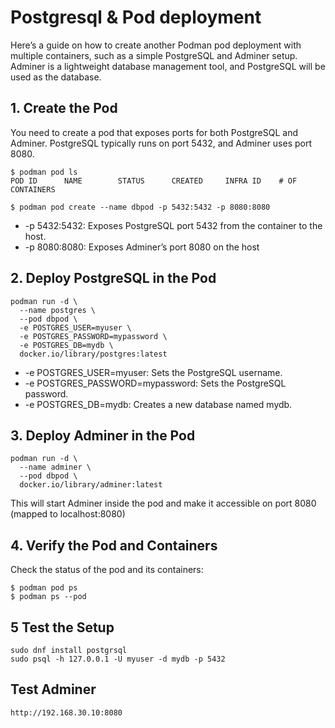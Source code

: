 # Postgresql & Pod deployment

Here’s a guide on how to create another Podman pod deployment with multiple containers, such as a simple PostgreSQL and Adminer setup. Adminer is a lightweight database management tool, and PostgreSQL will be used as the database.

## 1. Create the Pod
You need to create a pod that exposes ports for both PostgreSQL and Adminer. PostgreSQL typically runs on port 5432, and Adminer uses port 8080.

```
$ podman pod ls
POD ID      NAME        STATUS      CREATED     INFRA ID    # OF CONTAINERS

$ podman pod create --name dbpod -p 5432:5432 -p 8080:8080
```

- -p 5432:5432: Exposes PostgreSQL port 5432 from the container to the host.
- -p 8080:8080: Exposes Adminer’s port 8080 on the host

## 2. Deploy PostgreSQL in the Pod

```
podman run -d \
  --name postgres \
  --pod dbpod \
  -e POSTGRES_USER=myuser \
  -e POSTGRES_PASSWORD=mypassword \
  -e POSTGRES_DB=mydb \
  docker.io/library/postgres:latest
```

- -e POSTGRES_USER=myuser: Sets the PostgreSQL username.
- -e POSTGRES_PASSWORD=mypassword: Sets the PostgreSQL password.
- -e POSTGRES_DB=mydb: Creates a new database named mydb.

## 3.  Deploy Adminer in the Pod

```
podman run -d \
  --name adminer \
  --pod dbpod \
  docker.io/library/adminer:latest
```

This will start Adminer inside the pod and make it accessible on port 8080 (mapped to localhost:8080)


## 4. Verify the Pod and Containers
Check the status of the pod and its containers:

```
$ podman pod ps
$ podman ps --pod
```

## 5 Test the Setup

```
sudo dnf install postgrsql
sudo psql -h 127.0.0.1 -U myuser -d mydb -p 5432
```

## Test Adminer

```
http://192.168.30.10:8080
```